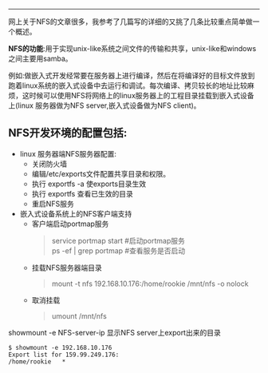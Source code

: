 -----

网上关于NFS的文章很多，我参考了几篇写的详细的又挑了几条比较重点简单做一个概述。  

**NFS的功能**:用于实现unix-like系统之间文件的传输和共享，unix-like和windows之间主要用samba。  
> 
例如:做嵌入式开发经常要在服务器上进行编译，然后在将编译好的目标文件放到跑着linux系统的嵌入式设备中去运行和调试。每次编译、拷贝较长的地址比较麻烦，这时候可以使用NFS将网络上的linux服务器上的工程目录挂载到嵌入式设备上(linux 服务器做为NFS server,嵌入式设备做为NFS client)。

## NFS开发环境的配置包括:
- linux 服务器端NFS服务器配置:
	* 关闭防火墙
	* 编辑/etc/exports文件配置共享目录和权限。
	* 执行 exportfs -a 使exports目录生效
	* 执行 exportfs 查看已生效的目录
	* 重启NFS服务
- 嵌入式设备系统上的NFS客户端支持
	* 客户端启动portmap服务  
		> service portmap start     #启动portmap服务    
		> ps -ef | grep portmap #查看服务是否启动        
	* 挂载NFS服务器端目录
		> mount -t nfs 192.168.10.176:/home/rookie /mnt/nfs -o nolock
	* 取消挂载  	 
		> umount /mnt/nfs


showmount -e NFS-server-ip 显示NFS server上export出来的目录  

	$ showmount -e 192.168.10.176
	Export list for 159.99.249.176:
	/home/rookie   *
